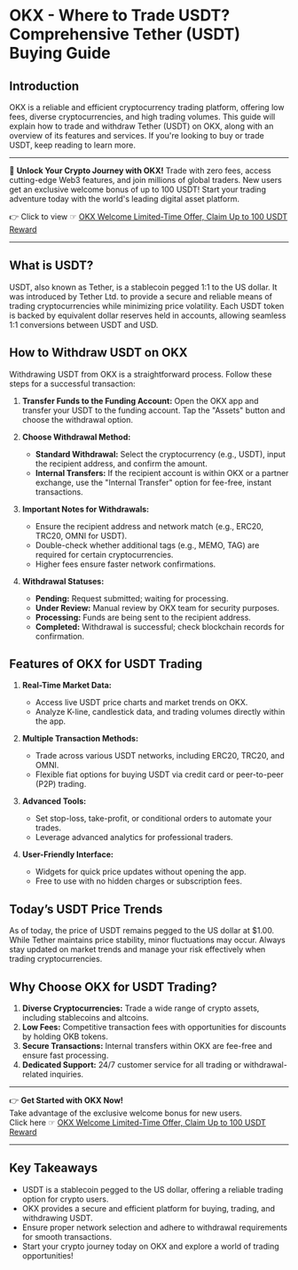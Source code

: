 # OKX - Where to Trade USDT? Comprehensive Tether (USDT) Buying Guide

## Introduction

OKX is a reliable and efficient cryptocurrency trading platform, offering low fees, diverse cryptocurrencies, and high trading volumes. This guide will explain how to trade and withdraw Tether (USDT) on OKX, along with an overview of its features and services. If you're looking to buy or trade USDT, keep reading to learn more.

---

🚀 **Unlock Your Crypto Journey with OKX!** Trade with zero fees, access cutting-edge Web3 features, and join millions of global traders. New users get an exclusive welcome bonus of up to 100 USDT! Start your trading adventure today with the world's leading digital asset platform.

👉 Click to view ☞ [OKX Welcome Limited-Time Offer, Claim Up to 100 USDT Reward](https://bit.ly/OKXe)

---

## What is USDT?

USDT, also known as Tether, is a stablecoin pegged 1:1 to the US dollar. It was introduced by Tether Ltd. to provide a secure and reliable means of trading cryptocurrencies while minimizing price volatility. Each USDT token is backed by equivalent dollar reserves held in accounts, allowing seamless 1:1 conversions between USDT and USD.

## How to Withdraw USDT on OKX

Withdrawing USDT from OKX is a straightforward process. Follow these steps for a successful transaction:

1. **Transfer Funds to the Funding Account:**
   Open the OKX app and transfer your USDT to the funding account. Tap the "Assets" button and choose the withdrawal option.

2. **Choose Withdrawal Method:**
   - **Standard Withdrawal:** Select the cryptocurrency (e.g., USDT), input the recipient address, and confirm the amount.
   - **Internal Transfers:** If the recipient account is within OKX or a partner exchange, use the "Internal Transfer" option for fee-free, instant transactions.

3. **Important Notes for Withdrawals:**
   - Ensure the recipient address and network match (e.g., ERC20, TRC20, OMNI for USDT).
   - Double-check whether additional tags (e.g., MEMO, TAG) are required for certain cryptocurrencies.
   - Higher fees ensure faster network confirmations.

4. **Withdrawal Statuses:**
   - **Pending:** Request submitted; waiting for processing.
   - **Under Review:** Manual review by OKX team for security purposes.
   - **Processing:** Funds are being sent to the recipient address.
   - **Completed:** Withdrawal is successful; check blockchain records for confirmation.

## Features of OKX for USDT Trading

1. **Real-Time Market Data:**
   - Access live USDT price charts and market trends on OKX.
   - Analyze K-line, candlestick data, and trading volumes directly within the app.

2. **Multiple Transaction Methods:**
   - Trade across various USDT networks, including ERC20, TRC20, and OMNI.
   - Flexible fiat options for buying USDT via credit card or peer-to-peer (P2P) trading.

3. **Advanced Tools:**
   - Set stop-loss, take-profit, or conditional orders to automate your trades.
   - Leverage advanced analytics for professional traders.

4. **User-Friendly Interface:**
   - Widgets for quick price updates without opening the app.
   - Free to use with no hidden charges or subscription fees.

## Today’s USDT Price Trends

As of today, the price of USDT remains pegged to the US dollar at $1.00. While Tether maintains price stability, minor fluctuations may occur. Always stay updated on market trends and manage your risk effectively when trading cryptocurrencies.

## Why Choose OKX for USDT Trading?

1. **Diverse Cryptocurrencies:** Trade a wide range of crypto assets, including stablecoins and altcoins.
2. **Low Fees:** Competitive transaction fees with opportunities for discounts by holding OKB tokens.
3. **Secure Transactions:** Internal transfers within OKX are fee-free and ensure fast processing.
4. **Dedicated Support:** 24/7 customer service for all trading or withdrawal-related inquiries.

---

👉 **Get Started with OKX Now!**  
Take advantage of the exclusive welcome bonus for new users.  
Click here ☞ [OKX Welcome Limited-Time Offer, Claim Up to 100 USDT Reward](https://bit.ly/OKXe)

---

## Key Takeaways

- USDT is a stablecoin pegged to the US dollar, offering a reliable trading option for crypto users.
- OKX provides a secure and efficient platform for buying, trading, and withdrawing USDT.
- Ensure proper network selection and adhere to withdrawal requirements for smooth transactions.
- Start your crypto journey today on OKX and explore a world of trading opportunities!
